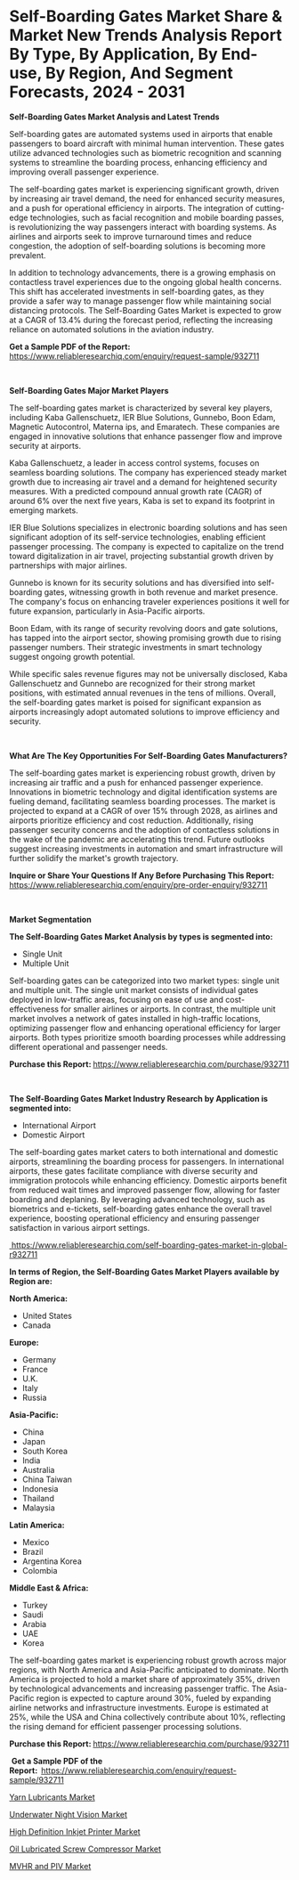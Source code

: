 <p><h1>Self-Boarding Gates Market Share & Market New Trends Analysis Report By Type, By Application, By End-use, By Region, And Segment Forecasts, 2024 - 2031</h1></p><p><strong>Self-Boarding Gates Market Analysis and Latest Trends</strong></p>
<p><p>Self-boarding gates are automated systems used in airports that enable passengers to board aircraft with minimal human intervention. These gates utilize advanced technologies such as biometric recognition and scanning systems to streamline the boarding process, enhancing efficiency and improving overall passenger experience. </p><p>The self-boarding gates market is experiencing significant growth, driven by increasing air travel demand, the need for enhanced security measures, and a push for operational efficiency in airports. The integration of cutting-edge technologies, such as facial recognition and mobile boarding passes, is revolutionizing the way passengers interact with boarding systems. As airlines and airports seek to improve turnaround times and reduce congestion, the adoption of self-boarding solutions is becoming more prevalent.</p><p>In addition to technology advancements, there is a growing emphasis on contactless travel experiences due to the ongoing global health concerns. This shift has accelerated investments in self-boarding gates, as they provide a safer way to manage passenger flow while maintaining social distancing protocols. The Self-Boarding Gates Market is expected to grow at a CAGR of 13.4% during the forecast period, reflecting the increasing reliance on automated solutions in the aviation industry.</p></p>
<p><strong>Get a Sample PDF of the Report:&nbsp;</strong> <a href="https://www.reliableresearchiq.com/enquiry/request-sample/932711?utm_campaign=99&utm_medium=2&utm_source=Github&utm_content=ia&utm_term=03122024&utm_id=self-boarding-gates">https://www.reliableresearchiq.com/enquiry/request-sample/932711</a></p>
<p>&nbsp;</p>
<p><strong>Self-Boarding Gates Major Market Players</strong></p>
<p><p>The self-boarding gates market is characterized by several key players, including Kaba Gallenschuetz, IER Blue Solutions, Gunnebo, Boon Edam, Magnetic Autocontrol, Materna ips, and Emaratech. These companies are engaged in innovative solutions that enhance passenger flow and improve security at airports.</p><p>Kaba Gallenschuetz, a leader in access control systems, focuses on seamless boarding solutions. The company has experienced steady market growth due to increasing air travel and a demand for heightened security measures. With a predicted compound annual growth rate (CAGR) of around 6% over the next five years, Kaba is set to expand its footprint in emerging markets.</p><p>IER Blue Solutions specializes in electronic boarding solutions and has seen significant adoption of its self-service technologies, enabling efficient passenger processing. The company is expected to capitalize on the trend toward digitalization in air travel, projecting substantial growth driven by partnerships with major airlines.</p><p>Gunnebo is known for its security solutions and has diversified into self-boarding gates, witnessing growth in both revenue and market presence. The company's focus on enhancing traveler experiences positions it well for future expansion, particularly in Asia-Pacific airports.</p><p>Boon Edam, with its range of security revolving doors and gate solutions, has tapped into the airport sector, showing promising growth due to rising passenger numbers. Their strategic investments in smart technology suggest ongoing growth potential.</p><p>While specific sales revenue figures may not be universally disclosed, Kaba Gallenschuetz and Gunnebo are recognized for their strong market positions, with estimated annual revenues in the tens of millions. Overall, the self-boarding gates market is poised for significant expansion as airports increasingly adopt automated solutions to improve efficiency and security.</p></p>
<p>&nbsp;</p>
<p><strong>What Are The Key Opportunities For Self-Boarding Gates Manufacturers?</strong></p>
<p><p>The self-boarding gates market is experiencing robust growth, driven by increasing air traffic and a push for enhanced passenger experience. Innovations in biometric technology and digital identification systems are fueling demand, facilitating seamless boarding processes. The market is projected to expand at a CAGR of over 15% through 2028, as airlines and airports prioritize efficiency and cost reduction. Additionally, rising passenger security concerns and the adoption of contactless solutions in the wake of the pandemic are accelerating this trend. Future outlooks suggest increasing investments in automation and smart infrastructure will further solidify the market's growth trajectory.</p></p>
<p><strong>Inquire or Share Your Questions If Any Before Purchasing This Report:</strong> <a href="https://www.reliableresearchiq.com/enquiry/pre-order-enquiry/932711?utm_campaign=99&utm_medium=2&utm_source=Github&utm_content=ia&utm_term=03122024&utm_id=self-boarding-gates">https://www.reliableresearchiq.com/enquiry/pre-order-enquiry/932711</a></p>
<p>&nbsp;</p>
<p><strong>Market Segmentation</strong></p>
<p><strong>The Self-Boarding Gates Market Analysis by types is segmented into:</strong></p>
<p><ul><li>Single Unit</li><li>Multiple Unit</li></ul></p>
<p><p>Self-boarding gates can be categorized into two market types: single unit and multiple unit. The single unit market consists of individual gates deployed in low-traffic areas, focusing on ease of use and cost-effectiveness for smaller airlines or airports. In contrast, the multiple unit market involves a network of gates installed in high-traffic locations, optimizing passenger flow and enhancing operational efficiency for larger airports. Both types prioritize smooth boarding processes while addressing different operational and passenger needs.</p></p>
<p><strong>Purchase this Report:&nbsp;</strong><a href="https://www.reliableresearchiq.com/purchase/932711?utm_campaign=99&utm_medium=2&utm_source=Github&utm_content=ia&utm_term=03122024&utm_id=self-boarding-gates">https://www.reliableresearchiq.com/purchase/932711</a></p>
<p>&nbsp;</p>
<p><strong>The Self-Boarding Gates Market Industry Research by Application is segmented into:</strong></p>
<p><ul><li>International Airport</li><li>Domestic Airport</li></ul></p>
<p><p>The self-boarding gates market caters to both international and domestic airports, streamlining the boarding process for passengers. In international airports, these gates facilitate compliance with diverse security and immigration protocols while enhancing efficiency. Domestic airports benefit from reduced wait times and improved passenger flow, allowing for faster boarding and deplaning. By leveraging advanced technology, such as biometrics and e-tickets, self-boarding gates enhance the overall travel experience, boosting operational efficiency and ensuring passenger satisfaction in various airport settings.</p></p>
<p><a href="https://www.reliableresearchiq.com/self-boarding-gates-market-in-global-r932711?utm_campaign=99&utm_medium=2&utm_source=Github&utm_content=ia&utm_term=03122024&utm_id=self-boarding-gates">&nbsp;https://www.reliableresearchiq.com/self-boarding-gates-market-in-global-r932711</a></p>
<p><strong>In terms of Region, the Self-Boarding Gates Market Players available by Region are:</strong></p>
<p>
    <p> <strong> North America: </strong>
        <ul>
            <li>United States</li>
            <li>Canada</li>
        </ul>
        </p> 
    <p> <strong> Europe: </strong>
        <ul>
            <li>Germany</li>
            <li>France</li>
            <li>U.K.</li>
            <li>Italy</li>
            <li>Russia</li>
        </ul>
        </p> 
    <p> <strong> Asia-Pacific: </strong>
        <ul>
            <li>China</li>
            <li>Japan</li>
            <li>South Korea</li>
            <li>India</li>
            <li>Australia</li>
            <li>China Taiwan</li>
            <li>Indonesia</li>
            <li>Thailand</li>
            <li>Malaysia</li>
        </ul>
        </p> 
    <p> <strong> Latin America: </strong>
        <ul>
            <li>Mexico</li>
            <li>Brazil</li>
            <li>Argentina Korea</li>
            <li>Colombia</li>
        </ul>
        </p> 
    <p> <strong> Middle East & Africa: </strong>
        <ul>
            <li>Turkey</li>
            <li>Saudi</li>
            <li>Arabia</li>
            <li>UAE</li>
            <li>Korea</li>
        </ul>
    </p>
    </p>
<p><p>The self-boarding gates market is experiencing robust growth across major regions, with North America and Asia-Pacific anticipated to dominate. North America is projected to hold a market share of approximately 35%, driven by technological advancements and increasing passenger traffic. The Asia-Pacific region is expected to capture around 30%, fueled by expanding airline networks and infrastructure investments. Europe is estimated at 25%, while the USA and China collectively contribute about 10%, reflecting the rising demand for efficient passenger processing solutions.</p></p>
<p><strong>Purchase this Report: </strong><a href="https://www.reliableresearchiq.com/purchase/932711?utm_campaign=99&utm_medium=2&utm_source=Github&utm_content=ia&utm_term=03122024&utm_id=self-boarding-gates">https://www.reliableresearchiq.com/purchase/932711</a></p>
<p>&nbsp;<strong>Get a Sample PDF of the Report:&nbsp;&nbsp;</strong><a href="https://www.reliableresearchiq.com/enquiry/request-sample/932711?utm_campaign=99&utm_medium=2&utm_source=Github&utm_content=ia&utm_term=03122024&utm_id=self-boarding-gates">https://www.reliableresearchiq.com/enquiry/request-sample/932711</a></p>
<p><strong></strong></p>
<p><p><a href="https://issuu.com/reportprime-2/docs/yarn-lubricants-market-size-2030.pptx?utm_campaign=99&utm_medium=2&utm_source=Github&utm_content=ia&utm_term=03122024&utm_id=self-boarding-gates">Yarn Lubricants Market</a></p><p><a href="https://www.linkedin.com/pulse/underwater-night-vision-market-research-report-detail-laying-groundwork-g9fue?utm_campaign=99&utm_medium=2&utm_source=Github&utm_content=ia&utm_term=03122024&utm_id=self-boarding-gates">Underwater Night Vision Market</a></p><p><a href="https://www.linkedin.com/pulse/study-onthe-value-market-segmentation-share-analysis-high-definition-c0z7e?utm_campaign=99&utm_medium=2&utm_source=Github&utm_content=ia&utm_term=03122024&utm_id=self-boarding-gates">High Definition Inkjet Printer Market</a></p><p><a href="https://www.linkedin.com/pulse/industry-projections-global-oil-lubricated-screw-compressor-market-7o1pe?utm_campaign=99&utm_medium=2&utm_source=Github&utm_content=ia&utm_term=03122024&utm_id=self-boarding-gates">Oil Lubricated Screw Compressor Market</a></p><p><a href="https://issuu.com/reportprime-2/docs/mvhr-and-piv-market-size-2030.pptx?utm_campaign=99&utm_medium=2&utm_source=Github&utm_content=ia&utm_term=03122024&utm_id=self-boarding-gates">MVHR and PIV Market</a></p></p>
